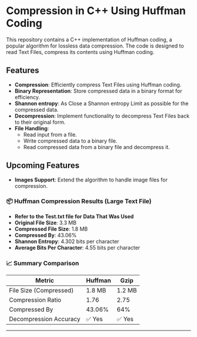 # Compression in C++ Using Huffman Coding

This repository contains a C++ implementation of Huffman coding, a popular algorithm for lossless data compression. The code is designed to read Text Files, compress its contents using Huffman coding.

## Features

- **Compression**: Efficiently compress Text Files using Huffman coding.
- **Binary Representation**: Store compressed data in a binary format for efficiency.
- **Shannon entropy**: As Close a Shannon entropy Limit as possible for the compressed data.
- **Decompression**: Implement functionality to decompress Text Files back to their original form.
- **File Handling**:
  - Read input from a file.
  - Write compressed data to a binary file.
  - Read compressed data from a binary file and decompress it.

## Upcoming Features

- **Images Support**: Extend the algorithm to handle image files for compression.

### 📦 Huffman Compression Results (Large Text File)

- **Refer to the Test.txt file for Data That Was Used**
- **Original File Size**: 3.3 MB
- **Compressed File Size**: 1.8 MB
- **Compressed By**: 43.06%
- **Shannon Entropy**: 4.302 bits per character
- **Average Bits Per Character**: 4.55 bits per character

### 📈 Summary Comparison

| Metric                     | Huffman       | Gzip          |
|---------------------------|---------------|---------------|
| File Size (Compressed)    | 1.8 MB        | 1.2 MB        |
| Compression Ratio         | 1.76          | 2.75          |
| Compressed By             | 43.06%        | 64%           |
| Decompression Accuracy    | ✅ Yes        | ✅ Yes        |

---




